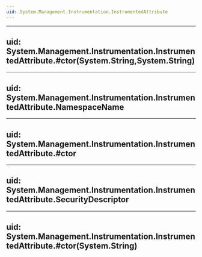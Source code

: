 ```yaml
---
uid: System.Management.Instrumentation.InstrumentedAttribute
---
```


---
uid: System.Management.Instrumentation.InstrumentedAttribute.#ctor(System.String,System.String)
---

---
uid: System.Management.Instrumentation.InstrumentedAttribute.NamespaceName
---

---
uid: System.Management.Instrumentation.InstrumentedAttribute.#ctor
---

---
uid: System.Management.Instrumentation.InstrumentedAttribute.SecurityDescriptor
---

---
uid: System.Management.Instrumentation.InstrumentedAttribute.#ctor(System.String)
---
